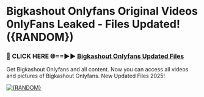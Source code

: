 # Bigkashout Onlyfans Original Videos 0nlyFans Leaked - Files Updated! ({RANDOM})

<h3>🔴 CLICK HERE 🌐==►► <a href="https://betterlinks.top/A2PfLJ" rel="nofollow">Bigkashout Onlyfans Updated Files</a></h3>

Get Bigkashout Onlyfans and all content. Now you can access all videos and pictures of Bigkashout Onlyfans. New Updated Files 2025!

[![{RANDOM}](https://i.imgur.com/ppqm5kG.gif)](https://betterlinks.top/A2PfLJ)